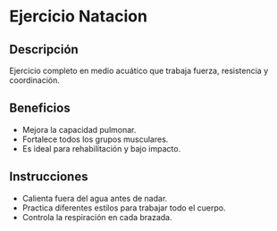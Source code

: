 # Ejercicio Natacion

## Descripción
Ejercicio completo en medio acuático que trabaja fuerza, resistencia y coordinación.

## Beneficios
- Mejora la capacidad pulmonar.
- Fortalece todos los grupos musculares.
- Es ideal para rehabilitación y bajo impacto.

## Instrucciones
- Calienta fuera del agua antes de nadar.
- Practica diferentes estilos para trabajar todo el cuerpo.
- Controla la respiración en cada brazada.